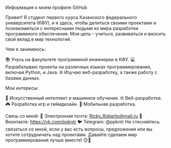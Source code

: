 Информация о моем профиле GitHub

Привет! Я студент первого курса Казанского федерального университета (КФУ), и я здесь, чтобы делиться своими проектами и познакомиться с интересными людьми из мира разработки программного обеспечения. Моя цель - учиться, развиваться и вносить свой вклад в мир технологий.

Чем я занимаюсь:

📚 Учусь на факультете программной инженерии в КФУ.
💻 Разрабатываю проекты на различных языках программирования, включая Python, и Java.
🌐 Изучаю веб-разработку, а также работу с базами данных.

Мои интересы:

🤖 Искусственный интеллект и машинное обучение.
🌐 Веб-разработка.
🎮 Разработка игр и геймдизайн.
📱 Мобильная разработка.

Связь со мной:
📧 Электронная почта: Ricky_Roberto@mail.ru
📱 Вконтакте: https://vk.com/ppkntr
🐦 Telegram: @ppkntr
Не стесняйтесь связаться со мной, если у вас есть вопросы, предложения или вы хотите сотрудничать над проектами. Давайте сделаем мир программирования лучше вместе! 😊🚀